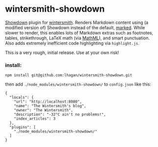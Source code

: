 # wintersmith-showdown

[Showdown](https://github.com/lhagan/showdown) plugin for [wintersmith](https://github.com/jnordberg/wintersmith). Renders Markdown content using (a modified version of) Showdown instead of the default, [marked](https://github.com/chjj/marked). While slower to render, this enables lots of Markdown extras such as footnotes, tables, strikethrough, LaTeX math (via [MathML](http://www.mathjax.com)), and smart punctuation. Also adds extremely inefficient code highlighting via `highlight.js`.

This is a very rough, initial release. Use at your own risk! 

### install:

    npm install git@github.com:lhagan/wintersmith-showdown.git
  
then add `./node_modules/wintersmith-showdown/` to `config.json` like this:

    {
      "locals": {
        "url": "http://localhost:8080",
        "name": "The Wintersmith's blog",
        "owner": "The Wintersmith",
        "description": "-32°C ain't no problems!",
        "index_articles": 3
      },
      "plugins": [
        "./node_modules/wintersmith-showdown/"
      ]
    }
